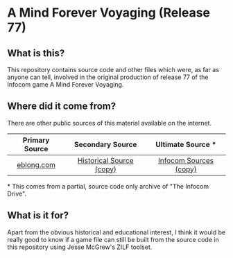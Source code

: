 # A Mind Forever Voyaging (Release 77)

## What is this?

This repository contains source code and other files which were, as far as anyone can tell, involved in the original production of release 77 of the Infocom game A Mind Forever Voyaging.

## Where did it come from?

There are other public sources of this material available on the internet.

| Primary Source    | Secondary Source           | Ultimate Source *        |
|:-----------------:|:--------------------------:|:------------------------:|
|      [eblong.com] | [Historical Source (copy)] | [Infocom Sources (copy)] |

[eblong.com]: https://eblong.com/infocom/sources/amfv-r77.zip
[Historical Source (copy)]: https://github.com/zil-legacy/amfv-historicalsource/tree/c7d6edc25a72387beb17b56a2775ffed2d4da027
[Infocom Sources (copy)]: https://github.com/zil-legacy/infocom-sources/tree/master/development/old/s5/r77

\* This comes from a partial, source code only archive of "The Infocom Drive".

## What is it for?

Apart from the obvious historical and educational interest, I think it would be really good to know if a game file can still be built from the source code in this repository using Jesse McGrew's ZILF toolset.
